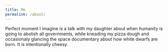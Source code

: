 ```yaml
---
title: Me
permalink: /about/
---
```


Perfect moment I imagine is a talk with my daughter about when humanity is going to abolish all governments, while kneading my pizza dough and occasionaly glancing the space documentary about how white dwarfs are born. It is intentionally cheesy.

